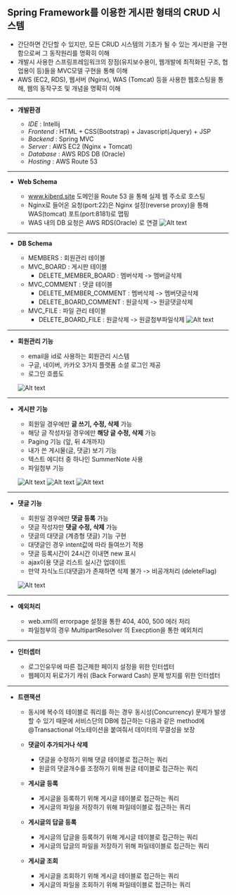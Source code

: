 ## Spring Framework를 이용한 게시판 형태의 CRUD 시스템

* 간단하면 간단할 수 있지만, 모든 CRUD 시스템의 기초가 될 수 있는 게시판을 구현함으로써 그 동작원리를 명확히 이해
* 개발시 사용한 스프링프레임워크의 장점(유지보수용이, 웹개발에 최적화된 구조, 협업용이 등)들을 MVC모델 구현을 통해 이해
* AWS (EC2, RDS), 웹서버 (Nginx), WAS (Tomcat) 등을 사용한 웹호스팅을 통해, 웹의 동작구조 및 개념을 명확히 이해

***

* **개발환경** 

  - *IDE* : Intellij 
  - *Frontend* :  HTML + CSS(Bootstrap) + Javascript(Jquery) + JSP
  - *Backend* : Spring MVC
  - *Server* : AWS EC2 (Nginx + Tomcat)
  - *Database* : AWS RDS DB (Oracle)
  - *Hosting* : AWS Route 53
  
*** 
 
* **Web Schema** 

  - www.kiberd.site 도메인을 Route 53 을 통해 실제 웹 주소로 호스팅
  - Nginx로 들어온 요청(port:22)은 Nginx 설정(reverse proxy)을 통해 WAS(tomcat) 포트(port:8181)로 맵핑
  - WAS 내의 DB 요청은 AWS RDS(Oracle) 로 연결
![Alt text](http://kiberd.dothome.co.kr/portfolio/web.png)

***

* **DB Schema** 

  - MEMBERS : 회원관리 테이블 
  - MVC_BOARD : 게시판 테이블
    + DELETE_MEMBER_BOARD : 멤버삭제 -> 멤버글삭제
  - MVC_COMMENT : 댓글 테이블  
    + DELETE_MEMBER_COMMENT : 멤버삭제 -> 멤버댓글삭제 
    + DELETE_BOARD_COMMENT : 원글삭제 -> 원글댓글삭제
  - MVC_FILE : 파일 관리 테이블 
    + DELETE_BOARD_FILE : 원글삭제 -> 원글첨부파일삭제
![Alt text](http://kiberd.dothome.co.kr/portfolio/dbmodel.PNG)

***

* **회원관리 기능** 

   - email을 id로 사용하는 회원관리 시스템 
   - 구글, 네이버, 카카오 3가지 플랫폼 소셜 로그인 제공
   - 로그인 흐름도
   
   
   ![Alt text](http://kiberd.dothome.co.kr/portfolio/로그인로직.png)

***

* **게시판 기능** 

   - 회원일 경우에만 **글 쓰기, 수정, 삭제** 가능
   - 해당 글 작성자일 경우에만 **해당 글 수정, 삭제** 가능
   - Paging 기능 (앞, 뒤 4개까지)  
   - 내가 쓴 게시물(글, 댓글) 보기 기능 
   - 텍스트 에디터 중 하나인 SummerNote 사용
   - 파일첨부 기능
   
   ![Alt text](http://kiberd.dothome.co.kr/portfolio/paging.PNG)
   ![Alt text](http://kiberd.dothome.co.kr/portfolio/mycontent.PNG)
   ![Alt text](http://kiberd.dothome.co.kr/portfolio/write.png)
***

* **댓글 기능** 

   - 회원일 경우에만 **댓글 등록** 가능 
   - 댓글 작성자만 **댓글 수정, 삭제** 가능 
   - 댓글의 대댓글 (계층형 댓글) 기능 구현 
   - 대댓글인 경우 intent값에 따라 들여쓰기 적용
   - 댓글 등록시간이 24시간 이내면 new 표시
   - ajax이용 댓글 리스트 실시간 업데이트 
   - 만약 자식노드(대댓글)가 존재하면 삭제 불가 -> 비공개처리 (deleteFlag)
   
   ![Alt text](http://kiberd.dothome.co.kr/portfolio/대댓글.png)
   
***

* **예외처리** 

   - web.xml의 errorpage 설정을 통한 404, 400, 500 에러 처리
   - 파일첨부의 경우 MultipartResolver 의 Execption을 통한 예외처리 

***
   
* **인터셉터** 

   - 로그인유무에 따른 접근제한 페이지 설정을 위한 인터셉터
   - 웹페이지 뒤로가기 캐쉬 (Back Forward Cash) 문제 방지를 위한 인터셉터 

***

* **트랜잭션** 

   - 동시에 복수의 테이블로 쿼리를 하는 경우 동시성(Concurrency) 문제가 발생할 수 있기 때문에
    서비스단의 DB에 접근하는 다음과 같은 method에 @Transactional 어노테이션을 붙여줘서 데이터의 무결성을 보장
   
   - **댓글이 추가되거나 삭제**
     + 댓글을 수정하기 위해 댓글 테이블로 접근하는 쿼리
     + 원글의 댓글개수를 조정하기 위해 원글 테이블로 접근하는 쿼리

   - **게시글 등록**
     + 게시글을 등록하기 위해 게시글 테이블로 접근하는 쿼리
     + 게시글의 파일을 저장하기 위해 파일테이블로 접근하는 쿼리

   - **게시글의 답글 등록**
     + 게시글의 답글을 등록하기 위해 게시글 테이블로 접근하는 쿼리
     + 게시글의 답글의 파일을 저장하기 위해 파일테이블로 접근하는 쿼리

   - **게시글 조회**
     + 게시글을 조회하기 위해 게시글 테이블로 접근하는 쿼리
     + 게시글의 파일을 조회하기 위해 파일테이블로 접근하는 쿼리
